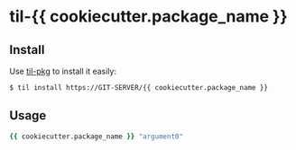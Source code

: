 # til-{{ cookiecutter.package_name }}

## Install

Use [til-pkg](https://github.com/til-lang/til-pkg) to install it easily:

```bash
$ til install https://GIT-SERVER/{{ cookiecutter.package_name }}
```

## Usage

```tcl
{{ cookiecutter.package_name }} "argument0"
```
